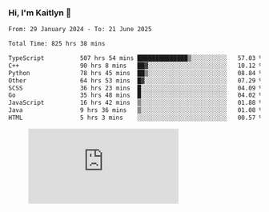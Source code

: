 ### Hi, I'm Kaitlyn 👋
<!--START_SECTION:waka-->

```txt
From: 29 January 2024 - To: 21 June 2025

Total Time: 825 hrs 38 mins

TypeScript          507 hrs 54 mins ██████████████▒░░░░░░░░░░   57.03 %
C++                 90 hrs 8 mins   ██▓░░░░░░░░░░░░░░░░░░░░░░   10.12 %
Python              78 hrs 45 mins  ██▒░░░░░░░░░░░░░░░░░░░░░░   08.84 %
Other               64 hrs 53 mins  █▓░░░░░░░░░░░░░░░░░░░░░░░   07.29 %
SCSS                36 hrs 23 mins  █░░░░░░░░░░░░░░░░░░░░░░░░   04.09 %
Go                  35 hrs 48 mins  █░░░░░░░░░░░░░░░░░░░░░░░░   04.02 %
JavaScript          16 hrs 42 mins  ▒░░░░░░░░░░░░░░░░░░░░░░░░   01.88 %
Java                9 hrs 36 mins   ▒░░░░░░░░░░░░░░░░░░░░░░░░   01.08 %
HTML                5 hrs 3 mins    ░░░░░░░░░░░░░░░░░░░░░░░░░   00.57 %
```

<!--END_SECTION:waka-->

<figure><embed src="https://wakatime.com/share/@018d58bc-3d22-46c9-b2d7-4ed36fb8172d/243b5d9b-77cd-4133-89ff-dcc8f225fa18.svg"></embed></figure>
